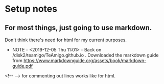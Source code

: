 # Setup notes

## For most things, just going to use markdown.
Don't think there's need for html for my current purposes.

* NOTE - <2019-12-05 Thu 11:01> - Back on /disk2/teamigo/TeAmigo.github.io . Downloaded the markdown guide from https://www.markdownguide.org/assets/book/markdown-guide.pdf 

\<!-- --> for commenting out lines works like for html.

